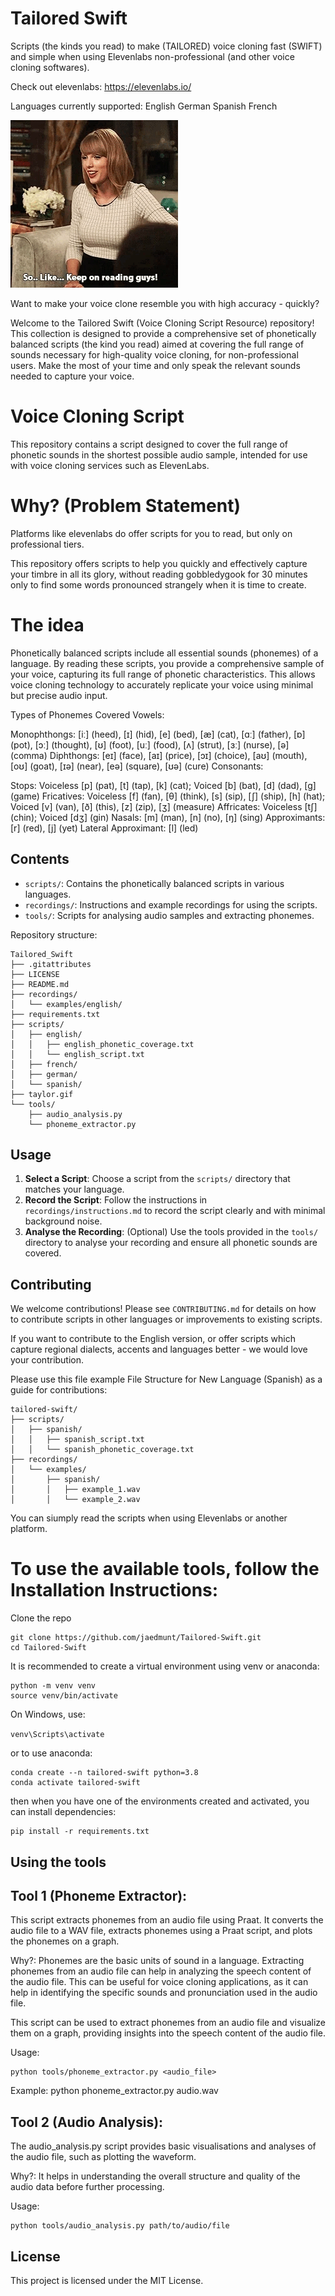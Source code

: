# Tailored Swift

Scripts (the kinds you read) to make (TAILORED) voice cloning fast (SWIFT) and simple when using Elevenlabs non-professional (and other voice cloning softwares).

Check out elevenlabs: https://elevenlabs.io/

Languages currently supported:
English
German
Spanish
French


![alt text](taylor.gif)

 Want to make your voice clone resemble you with high accuracy - quickly?
 
 Welcome to the Tailored Swift (Voice Cloning Script Resource) repository! This collection is designed to provide a comprehensive set of phonetically balanced scripts (the kind you read) aimed at covering the full range of sounds necessary for high-quality voice cloning, for non-professional users. Make the most of your time and only speak the relevant sounds needed to capture your voice. 

# Voice Cloning Script

This repository contains a script designed to cover the full range of phonetic sounds in the shortest possible audio sample, intended for use with voice cloning services such as ElevenLabs.

# Why? (Problem Statement)

Platforms like elevenlabs do offer scripts for you to read, but only on professional tiers.

This repository offers scripts to help you quickly and effectively capture your timbre in all its glory, without reading gobbledygook for 30 minutes only to find some words pronounced strangely when it is time to create.

# The idea

Phonetically balanced scripts include all essential sounds (phonemes) of a language. By reading these scripts, you provide a comprehensive sample of your voice, capturing its full range of phonetic characteristics. This allows voice cloning technology to accurately replicate your voice using minimal but precise audio input.

Types of Phonemes Covered
Vowels:

Monophthongs: [iː] (heed), [ɪ] (hid), [e] (bed), [æ] (cat), [ɑː] (father), [ɒ] (pot), [ɔː] (thought), [ʊ] (foot), [uː] (food), [ʌ] (strut), [ɜː] (nurse), [ə] (comma)
Diphthongs: [eɪ] (face), [aɪ] (price), [ɔɪ] (choice), [aʊ] (mouth), [oʊ] (goat), [ɪə] (near), [eə] (square), [ʊə] (cure)
Consonants:

Stops: Voiceless [p] (pat), [t] (tap), [k] (cat); Voiced [b] (bat), [d] (dad), [g] (game)
Fricatives: Voiceless [f] (fan), [θ] (think), [s] (sip), [ʃ] (ship), [h] (hat); Voiced [v] (van), [ð] (this), [z] (zip), [ʒ] (measure)
Affricates: Voiceless [tʃ] (chin); Voiced [dʒ] (gin)
Nasals: [m] (man), [n] (no), [ŋ] (sing)
Approximants: [r] (red), [j] (yet)
Lateral Approximant: [l] (led)


## Contents

- `scripts/`: Contains the phonetically balanced scripts in various languages.
- `recordings/`: Instructions and example recordings for using the scripts.
- `tools/`: Scripts for analysing audio samples and extracting phonemes.

Repository structure:

```
Tailored_Swift
├── .gitattributes
├── LICENSE
├── README.md
├── recordings/                         
│   └── examples/english/
├── requirements.txt
├── scripts/
│   ├── english/
│   │   ├── english_phonetic_coverage.txt
│   │   └── english_script.txt
│   ├── french/
│   ├── german/
│   └── spanish/
├── taylor.gif
└── tools/
    ├── audio_analysis.py
    └── phoneme_extractor.py
```

## Usage

1. **Select a Script**: Choose a script from the `scripts/` directory that matches your language.
2. **Record the Script**: Follow the instructions in `recordings/instructions.md` to record the script clearly and with minimal background noise.
3. **Analyse the Recording**: (Optional) Use the tools provided in the `tools/` directory to analyse your recording and ensure all phonetic sounds are covered.

## Contributing

We welcome contributions! Please see `CONTRIBUTING.md` for details on how to contribute scripts in other languages or improvements to existing scripts.

If you want to contribute to the English version, or offer scripts which capture regional dialects, accents and languages better - we would love your contribution.

Please use this file example File Structure for New Language (Spanish) as a guide for contributions:

```
tailored-swift/
├── scripts/
│   ├── spanish/
│   │   ├── spanish_script.txt
│   │   └── spanish_phonetic_coverage.txt
├── recordings/
│   └── examples/
│       ├── spanish/
│       │   ├── example_1.wav
│       │   └── example_2.wav
```

You can siumply read the scripts when using Elevenlabs or another platform. 

# To use the available tools, follow the Installation Instructions:

Clone the repo

```
git clone https://github.com/jaedmunt/Tailored-Swift.git
cd Tailored-Swift
```

It is recommended to create a virtual environment using venv or anaconda:

```
python -m venv venv
source venv/bin/activate   

```

On Windows, use:

`venv\Scripts\activate`

or to use anaconda:

```
conda create --n tailored-swift python=3.8
conda activate tailored-swift
```

then when you have one of the environments created and activated, you can install dependencies:

```
pip install -r requirements.txt
```

## Using the tools

## Tool 1 (Phoneme Extractor):

This script extracts phonemes from an audio file using Praat. It converts the audio file to a WAV file, extracts phonemes using a Praat script, and plots the phonemes on a graph.

Why?: Phonemes are the basic units of sound in a language. Extracting phonemes from an audio file can help in analyzing the speech content of the audio file. This can be useful for voice cloning applications, as it can help in identifying the specific sounds and pronunciation used in the audio file.

This script can be used to extract phonemes from an audio file and visualize them on a graph, providing insights into the speech content of the audio file.

Usage: 

```
python tools/phoneme_extractor.py <audio_file>
```

Example: python phoneme_extractor.py audio.wav

## Tool 2 (Audio Analysis):

The audio_analysis.py script provides basic visualisations and analyses of the audio file, such as plotting the waveform.

Why?: It helps in understanding the overall structure and quality of the audio data before further processing.

Usage: 

```
python tools/audio_analysis.py path/to/audio/file
```

## License

This project is licensed under the MIT License.


